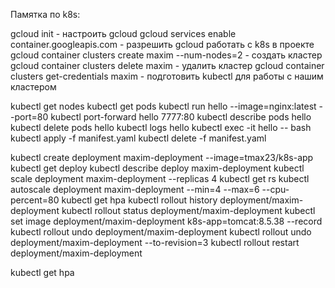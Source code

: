 Памятка по k8s:

gcloud init - настроить gcloud
gcloud services enable container.googleapis.com - разрешить gcloud работать с k8s в проекте
gcloud container clusters create maxim --num-nodes=2 - создать кластер
gcloud container clusters delete maxim - удалить кластер
gcloud container clusters get-credentials maxim - подготовить kubectl для работы с нашим кластером

kubectl get nodes
kubectl get pods
kubectl run hello --image=nginx:latest --port=80
kubectl port-forward hello 7777:80
kubectl describe pods hello
kubectl delete pods hello
kubectl logs hello
kubectl exec -it hello -- bash
kubectl apply -f manifest.yaml
kubectl delete -f manifest.yaml

kubectl create deployment maxim-deployment --image=tmax23/k8s-app
kubectl get deploy
kubectl describe deploy maxim-deployment
kubectl scale deployment maxim-deployment --replicas 4
kubectl get rs
kubectl autoscale deployment maxim-deployment --min=4 --max=6 --cpu-percent=80
kubectl get hpa
kubectl rollout history deployment/maxim-deployment
kubectl rollout status deployment/maxim-deployment
kubectl set image deployment/maxim-deployment k8s-app=tomcat:8.5.38 --record
kubectl rollout undo deployment/maxim-deployment
kubectl rollout undo deployment/maxim-deployment --to-revision=3
kubectl rollout restart deployment/maxim-deployment

kubectl get hpa
